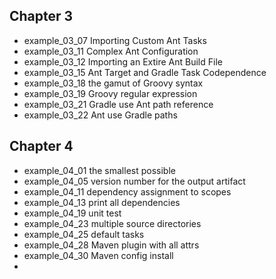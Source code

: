 
## Chapter 3
- example_03_07     Importing Custom Ant Tasks
- example_03_11     Complex Ant Configuration
- example_03_12     Importing an Extire Ant Build File
- example_03_15     Ant Target and Gradle Task Codependence
- example_03_18     the gamut of Groovy syntax
- example_03_19     Groovy regular expression
- example_03_21     Gradle use Ant path reference
- example_03_22     Ant use Gradle paths

## Chapter 4
- example_04_01     the smallest possible 
- example_04_05     version number for the output artifact
- example_04_11     dependency assignment to scopes
- example_04_13     print all dependencies
- example_04_19     unit test
- example_04_23     multiple source directories
- example_04_25     default tasks
- example_04_28     Maven plugin with all attrs
- example_04_30     Maven config install
- 